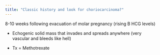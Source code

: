 ```yaml
---
title: "Classic history and look for choriocarcinoma?"
---
```

8-10 weeks following evacuation of molar pregnancy (rising B HCG levels)

- Echogenic solid mass that invades and spreads anywhere (very vascular and bleeds like hell)

- Tx = Methotrexate

